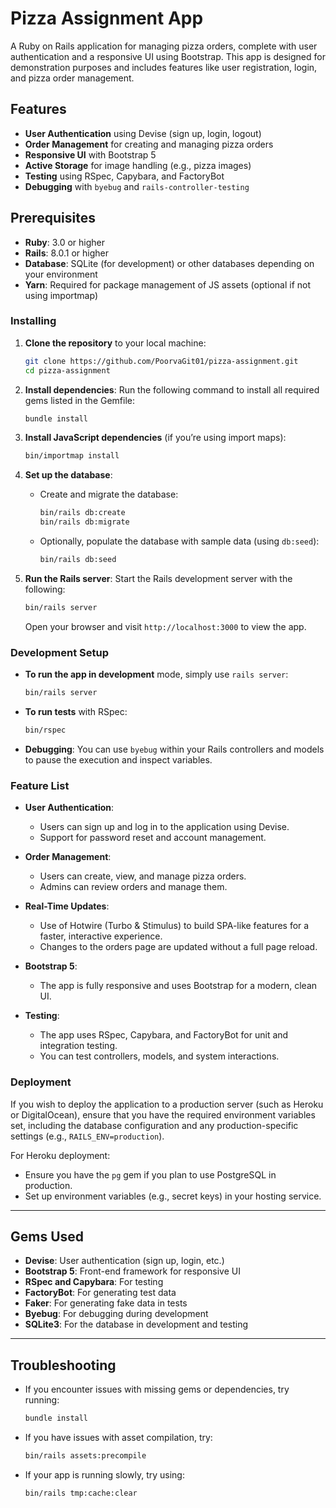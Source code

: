 # Pizza Assignment App

A Ruby on Rails application for managing pizza orders, complete with user authentication and a responsive UI using Bootstrap. This app is designed for demonstration purposes and includes features like user registration, login, and pizza order management.

## Features

- **User Authentication** using Devise (sign up, login, logout)
- **Order Management** for creating and managing pizza orders
- **Responsive UI** with Bootstrap 5
- **Active Storage** for image handling (e.g., pizza images)
- **Testing** using RSpec, Capybara, and FactoryBot
- **Debugging** with `byebug` and `rails-controller-testing`

## Prerequisites

- **Ruby**: 3.0 or higher
- **Rails**: 8.0.1 or higher
- **Database**: SQLite (for development) or other databases depending on your environment
- **Yarn**: Required for package management of JS assets (optional if not using importmap)

### Installing

1. **Clone the repository** to your local machine:
   ```bash
   git clone https://github.com/PoorvaGit01/pizza-assignment.git
   cd pizza-assignment
   ```

2. **Install dependencies**:
   Run the following command to install all required gems listed in the Gemfile:
   ```bash
   bundle install
   ```

3. **Install JavaScript dependencies** (if you’re using import maps):
   ```bash
   bin/importmap install
   ```

4. **Set up the database**:
   - Create and migrate the database:
     ```bash
     bin/rails db:create
     bin/rails db:migrate
     ```

   - Optionally, populate the database with sample data (using `db:seed`):
     ```bash
     bin/rails db:seed
     ```

5. **Run the Rails server**:
   Start the Rails development server with the following:
   ```bash
   bin/rails server
   ```
   Open your browser and visit `http://localhost:3000` to view the app.

### Development Setup

- **To run the app in development** mode, simply use `rails server`:
  ```bash
  bin/rails server
  ```

- **To run tests** with RSpec:
  ```bash
  bin/rspec
  ```

- **Debugging**:
  You can use `byebug` within your Rails controllers and models to pause the execution and inspect variables.

### Feature List

- **User Authentication**:
  - Users can sign up and log in to the application using Devise.
  - Support for password reset and account management.

- **Order Management**:
  - Users can create, view, and manage pizza orders.
  - Admins can review orders and manage them.

- **Real-Time Updates**:
  - Use of Hotwire (Turbo & Stimulus) to build SPA-like features for a faster, interactive experience.
  - Changes to the orders page are updated without a full page reload.

- **Bootstrap 5**:
  - The app is fully responsive and uses Bootstrap for a modern, clean UI.

- **Testing**:
  - The app uses RSpec, Capybara, and FactoryBot for unit and integration testing.
  - You can test controllers, models, and system interactions.

### Deployment

If you wish to deploy the application to a production server (such as Heroku or DigitalOcean), ensure that you have the required environment variables set, including the database configuration and any production-specific settings (e.g., `RAILS_ENV=production`).

For Heroku deployment:
- Ensure you have the `pg` gem if you plan to use PostgreSQL in production.
- Set up environment variables (e.g., secret keys) in your hosting service.

---

## Gems Used

- **Devise**: User authentication (sign up, login, etc.)
- **Bootstrap 5**: Front-end framework for responsive UI
- **RSpec and Capybara**: For testing
- **FactoryBot**: For generating test data
- **Faker**: For generating fake data in tests
- **Byebug**: For debugging during development
- **SQLite3**: For the database in development and testing

---

## Troubleshooting

- If you encounter issues with missing gems or dependencies, try running:
  ```bash
  bundle install
  ```

- If you have issues with asset compilation, try:
  ```bash
  bin/rails assets:precompile
  ```

- If your app is running slowly, try using:
  ```bash
  bin/rails tmp:cache:clear
  ```
